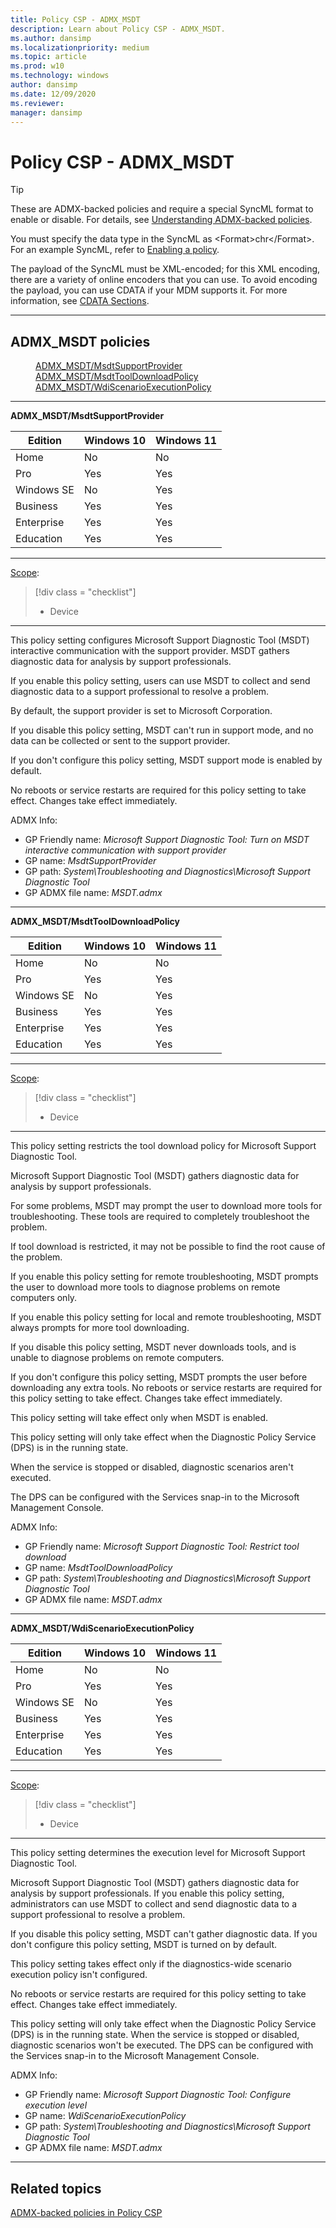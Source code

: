 ```yaml
---
title: Policy CSP - ADMX_MSDT
description: Learn about Policy CSP - ADMX_MSDT.
ms.author: dansimp
ms.localizationpriority: medium
ms.topic: article
ms.prod: w10
ms.technology: windows
author: dansimp
ms.date: 12/09/2020
ms.reviewer: 
manager: dansimp
---
```


# Policy CSP - ADMX_MSDT
>[!TIP]
> These are ADMX-backed policies and require a special SyncML format to enable or disable. For details, see [Understanding ADMX-backed policies](./understanding-admx-backed-policies.md).
> 
> You must specify the data type in the SyncML as &lt;Format&gt;chr&lt;/Format&gt;. For an example SyncML, refer to [Enabling a policy](./understanding-admx-backed-policies.md#enabling-a-policy).
> 
> The payload of the SyncML must be XML-encoded; for this XML encoding, there are a variety of online encoders that you can use. To avoid encoding the payload, you can use CDATA if your MDM supports it. For more information, see [CDATA Sections](http://www.w3.org/TR/REC-xml/#sec-cdata-sect).

<hr/>

<!--Policies-->
## ADMX_MSDT policies  

<dl>
  <dd>
    <a href="#admx-msdt-msdtsupportprovider">ADMX_MSDT/MsdtSupportProvider</a>
  </dd>
  <dd>
    <a href="#admx-msdt-msdttooldownloadpolicy">ADMX_MSDT/MsdtToolDownloadPolicy</a>
  </dd>
  <dd>
    <a href="#admx-msdt-wdiscenarioexecutionpolicy">ADMX_MSDT/WdiScenarioExecutionPolicy</a>
  </dd>
</dl>


<hr/>

<!--Policy-->
<a href="" id="admx-msdt-msdtsupportprovider"></a>**ADMX_MSDT/MsdtSupportProvider**  

<!--SupportedSKUs-->

|Edition|Windows 10|Windows 11|
|--- |--- |--- |
|Home|No|No|
|Pro|Yes|Yes|
|Windows SE|No|Yes|
|Business|Yes|Yes|
|Enterprise|Yes|Yes|
|Education|Yes|Yes|

<!--/SupportedSKUs-->
<hr/>

<!--Scope-->
[Scope](./policy-configuration-service-provider.md#policy-scope):

> [!div class = "checklist"]
> * Device

<hr/>

<!--/Scope-->
<!--Description-->
This policy setting configures Microsoft Support Diagnostic Tool (MSDT) interactive communication with the support provider. MSDT gathers diagnostic data for analysis by support professionals.

If you enable this policy setting, users can use MSDT to collect and send diagnostic data to a support professional to resolve a problem.

By default, the support provider is set to Microsoft Corporation.

If you disable this policy setting, MSDT can't run in support mode, and no data can be collected or sent to the support provider.

If you don't configure this policy setting, MSDT support mode is enabled by default.

No reboots or service restarts are required for this policy setting to take effect. Changes take effect immediately.

<!--/Description-->


<!--ADMXBacked-->
ADMX Info:  
-   GP Friendly name: *Microsoft Support Diagnostic Tool: Turn on MSDT interactive communication with support provider*
-   GP name: *MsdtSupportProvider*
-   GP path: *System\Troubleshooting and Diagnostics\Microsoft Support Diagnostic Tool*
-   GP ADMX file name: *MSDT.admx*

<!--/ADMXBacked-->
<!--/Policy-->
<hr/>

<!--Policy-->
<a href="" id="admx-msdt-msdttooldownloadpolicy"></a>**ADMX_MSDT/MsdtToolDownloadPolicy**  

<!--SupportedSKUs-->

|Edition|Windows 10|Windows 11|
|--- |--- |--- |
|Home|No|No|
|Pro|Yes|Yes|
|Windows SE|No|Yes|
|Business|Yes|Yes|
|Enterprise|Yes|Yes|
|Education|Yes|Yes|

<!--/SupportedSKUs-->
<hr/>

<!--Scope-->
[Scope](./policy-configuration-service-provider.md#policy-scope):

> [!div class = "checklist"]
> * Device

<hr/>

<!--/Scope-->
<!--Description-->
This policy setting restricts the tool download policy for Microsoft Support Diagnostic Tool.

Microsoft Support Diagnostic Tool (MSDT) gathers diagnostic data for analysis by support professionals.

For some problems, MSDT may prompt the user to download more tools for troubleshooting.  These tools are required to completely troubleshoot the problem.

If tool download is restricted, it may not be possible to find the root cause of the problem.

If you enable this policy setting for remote troubleshooting, MSDT prompts the user to download more tools to diagnose problems on remote computers only.

If you enable this policy setting for local and remote troubleshooting, MSDT always prompts for more tool downloading.

If you disable this policy setting, MSDT never downloads tools, and is unable to diagnose problems on remote computers.

If you don't configure this policy setting, MSDT prompts the user before downloading any extra tools.  No reboots or service restarts are required for this policy setting to take effect. Changes take effect immediately.

This policy setting will take effect only when MSDT is enabled.

This policy setting will only take effect when the Diagnostic Policy Service (DPS) is in the running state.

When the service is stopped or disabled, diagnostic scenarios aren't executed.

The DPS can be configured with the Services snap-in to the Microsoft Management Console.

<!--/Description-->


<!--ADMXBacked-->
ADMX Info:  
-   GP Friendly name: *Microsoft Support Diagnostic Tool: Restrict tool download*
-   GP name: *MsdtToolDownloadPolicy*
-   GP path: *System\Troubleshooting and Diagnostics\Microsoft Support Diagnostic Tool*
-   GP ADMX file name: *MSDT.admx*

<!--/ADMXBacked-->
<!--/Policy-->
<hr/>

<!--Policy-->
<a href="" id="admx-msdt-wdiscenarioexecutionpolicy"></a>**ADMX_MSDT/WdiScenarioExecutionPolicy**  

<!--SupportedSKUs-->

|Edition|Windows 10|Windows 11|
|--- |--- |--- |
|Home|No|No|
|Pro|Yes|Yes|
|Windows SE|No|Yes|
|Business|Yes|Yes|
|Enterprise|Yes|Yes|
|Education|Yes|Yes|

<!--/SupportedSKUs-->
<hr/>

<!--Scope-->
[Scope](./policy-configuration-service-provider.md#policy-scope):

> [!div class = "checklist"]
> * Device

<hr/>

<!--/Scope-->
<!--Description-->
This policy setting determines the execution level for Microsoft Support Diagnostic Tool.

Microsoft Support Diagnostic Tool (MSDT) gathers diagnostic data for analysis by support professionals.  If you enable this policy setting, administrators can use MSDT to collect and send diagnostic data to a support professional to resolve a problem.

If you disable this policy setting, MSDT can't gather diagnostic data.  If you don't configure this policy setting, MSDT is turned on by default.

This policy setting takes effect only if the diagnostics-wide scenario execution policy isn't configured.

No reboots or service restarts are required for this policy setting to take effect. Changes take effect immediately.

This policy setting will only take effect when the Diagnostic Policy Service (DPS) is in the running state. When the service is stopped or disabled, diagnostic scenarios won't be executed. The DPS can be configured with the Services snap-in to the Microsoft Management Console.

<!--/Description-->


<!--ADMXBacked-->
ADMX Info:  
-   GP Friendly name: *Microsoft Support Diagnostic Tool: Configure execution level*
-   GP name: *WdiScenarioExecutionPolicy*
-   GP path: *System\Troubleshooting and Diagnostics\Microsoft Support Diagnostic Tool*
-   GP ADMX file name: *MSDT.admx*

<!--/ADMXBacked-->
<!--/Policy-->
<hr/>



<!--/Policies-->

## Related topics

[ADMX-backed policies in Policy CSP](./policies-in-policy-csp-admx-backed.md)
